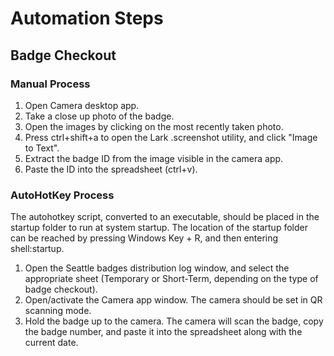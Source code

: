 # Automation Steps

## Badge Checkout

### Manual Process

  1. Open Camera desktop app.
  2. Take a close up photo of the badge.
  3. Open the images by clicking on the most recently taken photo.
  4. Press ctrl+shift+a to open the Lark .screenshot utility, and click "Image to Text".
  5. Extract the badge ID from the image visible in the camera app.
  6. Paste the ID into the spreadsheet (ctrl+v).

### AutoHotKey Process

  The autohotkey script, converted to an executable, should be placed in the startup folder to run at system startup. The location of the startup folder can be reached by pressing Windows Key + R, and then entering shell:startup. 

  1. Open the Seattle badges distribution log window, and select the appropriate sheet (Temporary or Short-Term, depending on the type of badge checkout).
  2. Open/activate the Camera app window. The camera should be set in QR scanning mode.
  3. Hold the badge up to the camera. The camera will scan the badge, copy the badge number, and paste it into the spreadsheet along with the current date.
